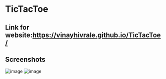 # TicTacToe
## Link for website:https://vinayhivrale.github.io/TicTacToe/
## Screenshots

![image](https://github.com/VinayHivrale/TicTacToe/assets/102036688/02294994-ad83-498f-9544-ddce4dae1bb6)
![image](https://github.com/VinayHivrale/TicTacToe/assets/102036688/5e442076-7fbf-4649-8247-e7e8bb818f2e)


